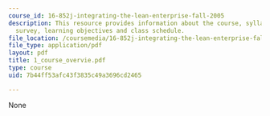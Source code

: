```yaml
---
course_id: 16-852j-integrating-the-lean-enterprise-fall-2005
description: This resource provides information about the course, syllabus, logistics,
  survey, learning objectives and class schedule.
file_location: /coursemedia/16-852j-integrating-the-lean-enterprise-fall-2005/7b44ff53afc43f3835c49a3696cd2465_1_course_overvie.pdf
file_type: application/pdf
layout: pdf
title: 1_course_overvie.pdf
type: course
uid: 7b44ff53afc43f3835c49a3696cd2465

---
```

None